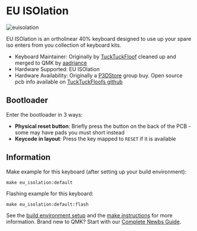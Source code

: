 # EU ISOlation
![euisolation](https://i.imgur.com/5LGsiJZ.jpg)

EU ISOlation is an ortholinear 40% keyboard designed to use up your spare iso
enters from you collection of keyboard kits.

* Keyboard Maintainer: Originally by [TuckTuckFloof](https://github.com/TuckTuckFloof)
 cleaned up and merged to QMK by [aadriance](https://github.com/aadriance)
* Hardware Supported: EU ISOlation
* Hardware Availability: Originally a [P3DStore](https://p3dstore.com/) group buy. 
 Open source pcb info available on [TuckTuckFloofs github](https://github.com/TuckTuckFloof/EUISO-pcb)

## Bootloader

Enter the bootloader in 3 ways:

* **Physical reset button**: Briefly press the button on the back of the PCB - some may have pads you must short instead
* **Keycode in layout**: Press the key mapped to `RESET` if it is available

## Information

Make example for this keyboard (after setting up your build environment):

    make eu_isolation:default

Flashing example for this keyboard:

    make eu_isolation:default:flash

See the [build environment setup](https://docs.qmk.fm/#/getting_started_build_tools) and the [make instructions](https://docs.qmk.fm/#/getting_started_make_guide) for more information. Brand new to QMK? Start with our [Complete Newbs Guide](https://docs.qmk.fm/#/newbs).
